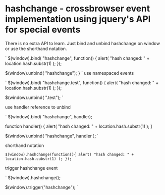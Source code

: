 hashchange - crossbrowser event implementation using jquery's API for special events
====================================================================================

There is no extra API to learn. Just bind and unbind hashchange on window or use the shorthand notation.

`
$(window).bind( "hashchange", function() {
    alert( "hash changed: " + location.hash.substr(1) );
});

$(window).unbind( "hashchange");
}
`
use namespaced events

`
$(window).bind( "hashchange.test", function() {
    alert( "hash changed: " + location.hash.substr(1) );
});

$(window).unbind( ".test");
`

use handler reference to unbind

`
$(window).bind( "hashchange", handler);

function handler() {
    alert( "hash changed: " + location.hash.substr(1) );
}

$(window).unbind( "hashchange", handler );
`

shorthand notation

`
$(window).hashchange(function(){
    alert( "hash changed: " + location.hash.substr(1) );
});
`

trigger hashchange event

`
$(window).hashchange();

$(window).trigger("hashchange"); 
`